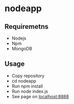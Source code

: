 # nodeapp

## Requiremetns

* Nodejs
* Npm
* MongoDB

## Usage

* Copy repository
* cd nodeapp
* Run npm install
* Run node index.js
* See page on [localhost:8888](localhost:8888)
